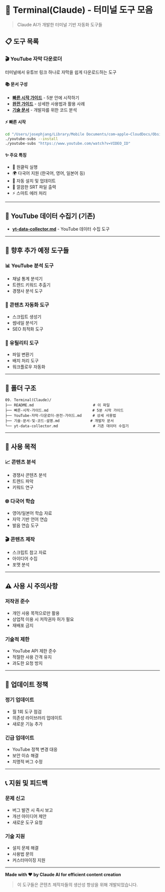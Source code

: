 # 📁 Terminal(Claude) - 터미널 도구 모음

> Claude AI가 개발한 터미널 기반 자동화 도구들

## 📋 도구 목록

### 🎬 YouTube 자막 다운로더
터미널에서 유튜브 링크 하나로 자막을 쉽게 다운로드하는 도구

#### 📚 문서 구성
- **[빠른 시작 가이드](./빠른-시작-가이드.md)** - 5분 안에 시작하기
- **[완전 가이드](./YouTube-자막-다운로더-완전-가이드.md)** - 상세한 사용법과 활용 사례
- **[기술 문서](./기술-문서-및-코드-설명.md)** - 개발자를 위한 코드 분석

#### ⚡ 빠른 시작
```bash
cd "/Users/josephjang/Library/Mobile Documents/com~apple~CloudDocs/Obsidian/scripts"
./youtube-subs --install
./youtube-subs "https://www.youtube.com/watch?v=VIDEO_ID"
```

#### ✨ 주요 특징
- 🚀 원클릭 실행
- 🌍 다국어 지원 (한국어, 영어, 일본어 등)
- 🔧 자동 설치 및 업데이트
- 📁 깔끔한 SRT 파일 출력
- ⚡ 스마트 에러 처리

---

## 🎯 YouTube 데이터 수집기 (기존)
- **[yt-data-collector.md](./yt-data-collector.md)** - YouTube 데이터 수집 도구

---

## 🚀 향후 추가 예정 도구들

### 📊 YouTube 분석 도구
- 채널 통계 분석기
- 트렌드 키워드 추출기
- 경쟁사 분석 도구

### 🤖 콘텐츠 자동화 도구
- 스크립트 생성기
- 썸네일 분석기
- SEO 최적화 도구

### 🔧 유틸리티 도구
- 파일 변환기
- 배치 처리 도구
- 워크플로우 자동화

---

## 📁 폴더 구조

```
09. Terminal(Claude)/
├── README.md                           # 이 파일
├── 빠른-시작-가이드.md                    # 5분 시작 가이드
├── YouTube-자막-다운로더-완전-가이드.md     # 상세 사용법
├── 기술-문서-및-코드-설명.md              # 개발자 문서
└── yt-data-collector.md                # 기존 데이터 수집기
```

---

## 🎯 사용 목적

### 📈 콘텐츠 분석
- 경쟁사 콘텐츠 분석
- 트렌드 파악
- 키워드 연구

### 🌐 다국어 학습
- 영어/일본어 학습 자료
- 자막 기반 언어 연습
- 발음 연습 도구

### 🎬 콘텐츠 제작
- 스크립트 참고 자료
- 아이디어 수집
- 포맷 분석

---

## ⚠️ 사용 시 주의사항

### 저작권 준수
- 개인 사용 목적으로만 활용
- 상업적 이용 시 저작권자 허가 필요
- 재배포 금지

### 기술적 제한
- YouTube API 제한 준수
- 적절한 사용 간격 유지
- 과도한 요청 방지

---

## 🔄 업데이트 정책

### 정기 업데이트
- 월 1회 도구 점검
- 의존성 라이브러리 업데이트
- 새로운 기능 추가

### 긴급 업데이트
- YouTube 정책 변경 대응
- 보안 이슈 해결
- 치명적 버그 수정

---

## 📞 지원 및 피드백

### 문제 신고
- 버그 발견 시 즉시 보고
- 개선 아이디어 제안
- 새로운 도구 요청

### 기술 지원
- 설치 문제 해결
- 사용법 문의
- 커스터마이징 지원

---

**Made with ❤️ by Claude AI for efficient content creation**

> 이 도구들은 콘텐츠 제작자들의 생산성 향상을 위해 개발되었습니다.



